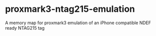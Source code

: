 # proxmark3-ntag215-emulation
A memory map for proxmark3 emulation of an iPhone compatible NDEF ready NTAG215 tag
